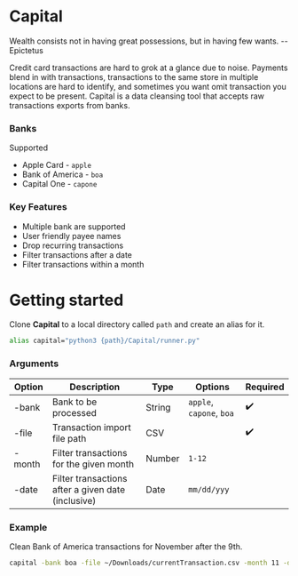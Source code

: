 # Capital
Wealth consists not in having great possessions, but in having few wants. --Epictetus

Credit card transactions are hard to grok at a glance due to noise. Payments blend in with transactions, transactions to the same store in multiple locations are hard to identify, and sometimes you want omit transaction you expect to be present. Capital is a data cleansing tool that accepts raw transactions exports from banks.

### __Banks__
Supported
- Apple Card - `apple`
- Bank of America - `boa`
- Capital One - `capone`
  
### __Key Features__

- Multiple bank are supported
- User friendly payee names
- Drop recurring transactions
- Filter transactions after a date
- Filter transactions within a month

# __Getting started__
Clone __Capital__ to a local directory called `path` and create an alias for it. 
```bash
alias capital="python3 {path}/Capital/runner.py"
```

### Arguments
| Option | Description |  Type  |  Options  | Required |
| ------ | ----------- | ------ | -------- | --- |
| -bank  | Bank to be processed | String | `apple`, `capone`, `boa` | ✔️ |
| -file  | Transaction import file path | CSV | | ✔️ |
| -month | Filter transactions for the given month | Number | `1-12` |  |
| -date | Filter transactions after a given date (inclusive) | Date | `mm/dd/yyy` |  |

### Example
Clean Bank of America transactions for November after the 9th.
```bash
capital -bank boa -file ~/Downloads/currentTransaction.csv -month 11 -date 11/9/2021
```



